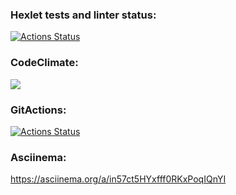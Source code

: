 ### Hexlet tests and linter status:
[![Actions Status](https://github.com/Elena-Mikitenko/python-project-lvl1/workflows/hexlet-check/badge.svg)](https://github.com/Elena-Mikitenko/python-project-lvl1/actions)
### CodeClimate:
<a href="https://codeclimate.com/github/Elena-Mikitenko/python-project-lvl1/maintainability"><img src="https://api.codeclimate.com/v1/badges/5d46d34541357cd4d8b8/maintainability" /></a>
### GitActions:
[![Actions Status](https://github.com/Elena-Mikitenko/python-project-lvl1/actions/workflows/my_linter.yml/badge.svg)](https://github.com/Elena-Mikitenko/python-project-lvl1/actions)
### Asciinema:
https://asciinema.org/a/in57ct5HYxfff0RKxPoqIQnYI
